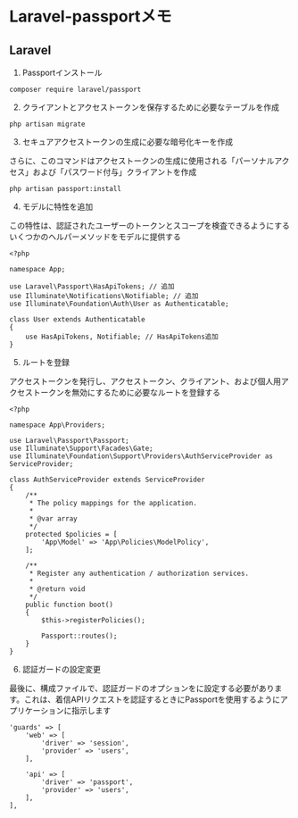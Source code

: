 # Laravel-passportメモ

## Laravel

1. Passportインストール

```bash:
composer require laravel/passport
```

2. クライアントとアクセストークンを保存するために必要なテーブルを作成

```bash:
php artisan migrate
```

3. セキュアアクセストークンの生成に必要な暗号化キーを作成

さらに、このコマンドはアクセストークンの生成に使用される「パーソナルアクセス」および「パスワード付与」クライアントを作成

```bash:
php artisan passport:install
```

4. モデルに特性を追加

この特性は、認証されたユーザーのトークンとスコープを検査できるようにするいくつかのヘルパーメソッドをモデルに提供する

```php:App\User.php
<?php

namespace App;

use Laravel\Passport\HasApiTokens; // 追加
use Illuminate\Notifications\Notifiable; // 追加
use Illuminate\Foundation\Auth\User as Authenticatable;

class User extends Authenticatable
{
    use HasApiTokens, Notifiable; // HasApiTokens追加
}
```

5. ルートを登録

アクセストークンを発行し、アクセストークン、クライアント、および個人用アクセストークンを無効にするために必要なルートを登録する

```php:AuthServiceProvider
<?php

namespace App\Providers;

use Laravel\Passport\Passport;
use Illuminate\Support\Facades\Gate;
use Illuminate\Foundation\Support\Providers\AuthServiceProvider as ServiceProvider;

class AuthServiceProvider extends ServiceProvider
{
    /**
     * The policy mappings for the application.
     *
     * @var array
     */
    protected $policies = [
        'App\Model' => 'App\Policies\ModelPolicy',
    ];

    /**
     * Register any authentication / authorization services.
     *
     * @return void
     */
    public function boot()
    {
        $this->registerPolicies();

        Passport::routes();
    }
}
```

6. 認証ガードの設定変更

最後に、構成ファイルで、認証ガードのオプションをに設定する必要があります。これは、着信APIリクエストを認証するときにPassportを使用するようにアプリケーションに指示します

```php:config\auth.php
'guards' => [
    'web' => [
        'driver' => 'session',
        'provider' => 'users',
    ],

    'api' => [
        'driver' => 'passport',
        'provider' => 'users',
    ],
],
```